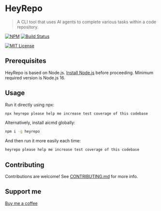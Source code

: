 # HeyRepo
> A CLI tool that uses AI agents to complete various tasks within a code 
> repository.

[![NPM](https://img.shields.io/npm/v/@heyrepo/cli.svg)](https://www.npmjs.com/package/@heyrepo/cli)
[![Build Status](https://github.com/atinylittleshell/HeyRepo/actions/workflows/publish.yml/badge.svg)](https://github.com/atinylittleshell/HeyRepo/actions/workflows/publish.yml)
<!-- [![codecov](https://codecov.io/gh/atinylittleshell/HeyRepo/graph/badge.svg?token=PLACEHOLDER)](https://codecov.io/gh/atinylittleshell/HeyRepo) -->
[![MIT License](https://img.shields.io/badge/license-MIT-blue)](https://github.com/atinylittleshell/HeyRepo/blob/main/license)

<!-- long description -->

<!-- ![screenshot](./doc/screenshot.png) -->

## Prerequisites
HeyRepo is based on Node.js. [Install Node.js](https://nodejs.org/en) before
proceeding. Minimum required version is Node.js 16.

## Usage
<!-- usage examples -->

Run it directly using npx:
```bash
npx heyrepo please help me increase test coverage of this codebase
```

Alternatively, install aicmd globally:
```bash
npm i -g heyrepo
```

And then run it more easily each time:
```bash
heyrepo please help me increase test coverage of this codebase
```

## Contributing

Contributions are welcome! See [CONTRIBUTING.md](./CONTRIBUTING.md) for more 
info.

## Support me
[Buy me a coffee](https://www.buymeacoffee.com/onelittleshell)
